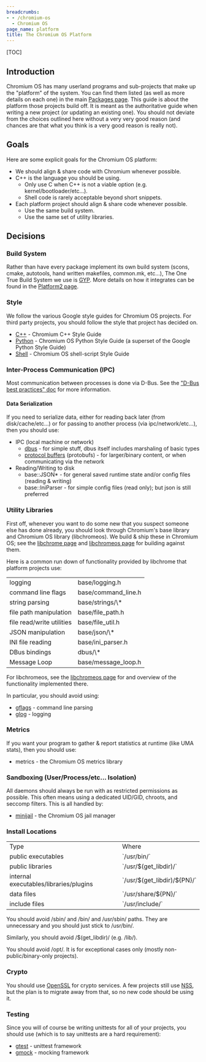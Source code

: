 ```yaml
---
breadcrumbs:
- - /chromium-os
  - Chromium OS
page_name: platform
title: The Chromium OS Platform
---
```


[TOC]

## Introduction

Chromium OS has many userland programs and sub-projects that make up the
"platform" of the system. You can find them listed (as well as more details on
each one) in the main [Packages page](/chromium-os/packages). This guide is
about the platform those projects build off. It is meant as the authoritative
guide when writing a new project (or updating an existing one). You should not
deviate from the choices outlined here without a very very good reason (and
chances are that what you think is a very good reason is really not).

## Goals

Here are some explicit goals for the Chromium OS platform:

*   We should align & share code with Chromium whenever possible.
*   C++ is the language you should be using.
    *   Only use C when C++ is not a viable option (e.g.
                kernel/bootloader/etc...).
    *   Shell code is rarely acceptable beyond short snippets.
*   Each platform project should align & share code whenever possible.
    *   Use the same build system.
    *   Use the same set of utility libraries.

## Decisions

### Build System

Rather than have every package implement its own build system (scons, cmake,
autotools, hand written makefiles, common.mk, etc...), The One True Build System
we use is [GYP](https://code.google.com/p/gyp/). More details on how it
integrates can be found in the [Platform2
page](/chromium-os/getting-started-with-platform2).

### Style

We follow the various Google style guides for Chromium OS projects. For third
party projects, you should follow the style that project has decided on.

*   [C++](http://www.chromium.org/developers/coding-style) - Chromium
            C++ Style Guide
*   [Python](/chromium-os/python-style-guidelines) - Chromium OS Python
            Style Guide (a superset of the Google Python Style Guide)
*   [Shell](/chromium-os/shell-style-guidelines) - Chromium OS
            shell-script Style Guide

### Inter-Process Communication (IPC)

Most communication between processes is done via D-Bus. See the ["D-Bus best
practices"
doc](https://chromium.googlesource.com/chromiumos/docs/+/master/dbus_best_practices.md)
for more information.

#### Data Serialization

If you need to serialize data, either for reading back later (from
disk/cache/etc...) or for passing to another process (via ipc/network/etc...),
then you should use:

*   IPC (local machine or network)
    *   [dbus](http://dbus.freedesktop.org/) - for simple stuff, dbus
                itself includes marshaling of basic types
    *   [protocol buffers](https://code.google.com/p/protobuf/)
                (protobufs) - for larger/binary content, or when communicating
                via the network
*   Reading/Writing to disk
    *   base::JSON\* - for general saved runtime state and/or config
                files (reading & writing)
    *   base::IniParser - for simple config files (read only); but json
                is still preferred

### Utility Libraries

First off, whenever you want to do some new that you suspect someone else has
done already, you should look through Chromium's base library and Chromium OS
library (libchromeos). We build & ship these in Chromium OS; see the [libchrome
page](/chromium-os/packages/libchrome) and [libchromeos
page](/chromium-os/packages/libchromeos) for building against them.

Here is a common run down of functionality provided by libchrome that platform
projects use:

<table>
<tr>
<td> logging</td>
<td> base/logging.h</td>
</tr>
<tr>
<td> command line flags</td>
<td> base/command_line.h</td>
</tr>
<tr>
<td> string parsing</td>
<td> base/strings/\*</td>
</tr>
<tr>
<td> file path manipulation</td>
<td> base/file_path.h</td>
</tr>
<tr>
<td> file read/write utilities</td>
<td> base/file_util.h</td>
</tr>
<tr>
<td> JSON manipulation</td>
<td> base/json/\*</td>
</tr>
<tr>
<td> INI file reading</td>
<td> base/ini_parser.h</td>
</tr>
<tr>
<td> DBus bindings</td>
<td> dbus/\*</td>
</tr>
<tr>
<td> Message Loop</td>
<td> base/message_loop.h</td>
</tr>
</table>

For libchromeos, see the [libchromeos page](/chromium-os/packages/libchromeos)
for and overview of the functionality implemented there.

In particular, you should avoid using:

*   [gflags](https://code.google.com/p/gflags/) - command line parsing
*   [glog](https://code.google.com/p/google-glog/) - logging

### Metrics

If you want your program to gather & report statistics at runtime (like UMA
stats), then you should use:

*   metrics - the Chromium OS metrics library

### Sandboxing (User/Process/etc... Isolation)

All daemons should always be run with as restricted permissions as possible.
This often means using a dedicated UID/GID, chroots, and seccomp filters. This
is all handled by:

*   [minijail](/chromium-os/developer-guide/chromium-os-sandboxing) -
            the Chromium OS jail manager

### Install Locations

<table>
<tr>
<td>Type</td>
<td>Where</td>
</tr>
<tr>
<td> public executables</td>
<td> `/usr/bin/`</td>
</tr>
<tr>
<td> public libraries</td>
<td> `/usr/$(get_libdir)/`</td>
</tr>
<tr>
<td> internal executables/libraries/plugins</td>
<td> `/usr/$(get_libdir)/${PN}/`</td>
</tr>
<tr>
<td> data files</td>
<td>`/usr/share/${PN}/` </td>
</tr>
<tr>
<td> include files</td>
<td> `/usr/include/`</td>
</tr>
</table>

You should avoid /sbin/ and /bin/ and /usr/sbin/ paths. They are unnecessary and
you should just stick to /usr/bin/.

Similarly, you should avoid /$(get_libdir)/ (e.g. /lib/).

You should avoid /opt/. It is for exceptional cases only (mostly
non-public/binary-only projects).

### Crypto

You should use [OpenSSL](http://www.openssl.org/) for crypto services. A few
projects still use
[NSS](https://developer.mozilla.org/en-US/docs/Mozilla/Projects/NSS), but the
plan is to migrate away from that, so no new code should be using it.

### Testing

Since you will of course be writing unittests for all of your projects, you
should use (which is to say unittests are a hard requirement):

*   [gtest](https://code.google.com/p/googletest/) - unittest framework
*   [gmock](https://code.google.com/p/googlemock/) - mocking framework